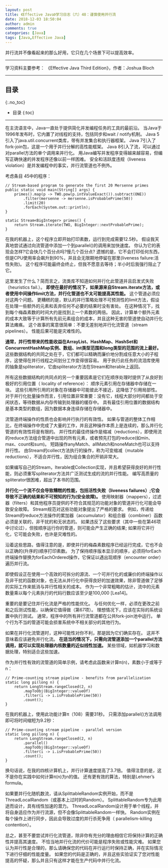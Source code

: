 ```yaml
---
layout: post
title: 《Effective Java》学习日志（六）48：谨慎使用并行流
date: 2018-12-03 18:50:04
author: admin
comments: true
categories: [Java]
tags: [Java,Effective Java]
---
```


并行流并不像看起来的那么好用，它只在几个场景下可以提高效率。

<!-- more -->

---

学习资料主要参考： 《Effective Java Third Edition》，作者：Joshua Bloch

---

## 目录
{:.no_toc}

* 目录
{:toc}

---

在主流语言中，Java一直处于提供简化并发编程任务的工具的最前沿。 
当Java于1996年发布时，它内置了对线程的支持，包括同步和wait / notify机制。 
Java 5引入了java.util.concurrent类库，带有并发集合和执行器框架。 
Java 7引入了fork-join包，这是一个用于并行分解的高性能框架。 
Java 8引入了流，可以通过对parallel方法的单个调用来并行化。 
用Java编写并发程序变得越来越容易，但编写正确快速的并发程序还像以前一样困难。 
安全和活跃度违规（liveness violation）是并发编程中的事实，并行流管道也不例外。

考虑条目 45中的程序：

    // Stream-based program to generate the first 20 Mersenne primes
    public static void main(String[] args) {
        primes().map(p -> TWO.pow(p.intValueExact()).subtract(ONE))
            .filter(mersenne -> mersenne.isProbablePrime(50))
            .limit(20)
            .forEach(System.out::println);
    }
    
    static Stream<BigInteger> primes() {
        return Stream.iterate(TWO, BigInteger::nextProbablePrime);
    }
    
在我的机器上，这个程序立即开始打印素数，运行到完成需要12.5秒。
假设我天真地尝试通过向流管道中添加一个到parallel()的调用来加快速度。
你认为它的表现会怎样?它会快几个百分点吗?慢几个百分点?
遗憾的是，它不会打印任何东西，但是CPU使用率会飙升到90%，并且会无限期地停留在那里(liveness failure:活性失败)。
这个程序可能最终会终止，但我不愿意去等待；半小时后我强行阻止了它。

这里发生了什么？简而言之，流类库不知道如何并行化此管道并且启发式失败（heuristics fail.）。
**即使在最好的情况下，如果源来自Stream.iterate方法，或者使用中间操作limit方法，并行化管道也不太可能提高其性能。**
这个管道必须应对这两个问题。
更糟糕的是，默认的并行策略处理不可预测性的limit方法，假设在处理一些额外的元素和丢弃任何不必要的结果时没有害处。
在这种情况下，找到每个梅森素数的时间大约是找到上一个素数的两倍。
因此，计算单个额外元素的成本大致等于计算所有先前元素组合的成本，并且这种无害的管道使自动并行化算法瘫痪。
这个故事的寓意很简单：不要无差别地并行化流管道（stream pipelines）。
性能后果可能是灾难性的。

**通常，并行性带来的性能收益在ArrayList、HashMap、HashSet和ConcurrentHashMap实例、数组、int类型范围和long类型的范围的流上最好。**
这些数据结构的共同之处在于，它们都可以精确而廉价地分割成任意大小的子程序，这使得在并行线程之间划分工作变得很容易。
用于执行此任务的流泪库使用的抽象是spliterator，它由spliterator方法在Stream和Iterable上返回。

所有这些数据结构的共同点的另一个重要因素是它们在顺序处理时提供了从良好到极好的引用位置（ locality of reference）：
顺序元素引用在存储器中存储在一块。 
这些引用所引用的对象在存储器中可能彼此不接近，这降低了引用局部性。 
对于并行化批量操作而言，引用位置非常重要：没有它，线程大部分时间都处于空闲状态，等待数据从内存传输到处理器的缓存中。 
具有最佳引用位置的数据结构是基本类型的数组，因为数据本身连续存储在存储器中。

流管道终端操作的性质也会影响并行执行的有效性。 
如果与管道的整体工作相比，在终端操作中完成了大量的工作，并且这种操作本质上是连续的，那么并行化管道的有效性将是有限的。 
并行性的最佳终操作是缩减（reductions），即使用流的reduce方法组合管道中出现的所有元素，或者预先打包的reduce(如min、max、count和sum)。
短路操作anyMatch、allMatch和noneMatch也可以支持并行性。
由Stream的collect方法执行的操作，称为可变缩减（mutable reductions），不适合并行性，因为组合集合的开销非常大。

如果编写自己的Stream，Iterable或Collection实现，并且希望获得良好的并行性能，则必须重写spliterator方法并广泛测试生成的流的并行性能。 
编写高质量的spliterator很困难，超出了本书的范围。

**并行化一个流不仅会导致糟糕的性能，包括活性失败（liveness failures）;它会导致不正确的结果和不可预知的行为(安全故障)。**
使用映射器（mappers），过滤器（filters）和其他程序员提供的不符合其规范的功能对象的管道并行化可能会导致安全故障。 
Stream规范对这些功能对象提出了严格的要求。 
例如，传递给Stream的reduce方法操作的累加器（accumulator）和组合器（combiner）函数必须是关联的，非干扰的和无状态的。 
如果违反了这些要求（其中一些在第46项中讨论过），但按顺序运行你的管道，则可能会产生正确的结果; 如果将它并行化，它可能会失败，也许是灾难性的。

沿着这些思路，值得注意的是，即使并行的梅森素数程序已经运行完成，它也不会以正确的(升序的)顺序打印素数。
为了保持顺序版本显示的顺序，必须将forEach终端操作替换为forEachOrdered操作，它保证以遇出现顺序（encounter order）遍历并行流。

即使假设正在使用一个高效的可拆分的源流、一个可并行化的或廉价的终端操作以及非干扰的函数对象，也无法从并行化中获得良好的加速效果，除非管道做了足够的实际工作来抵消与并行性相关的成本。
作为一个非常粗略的估计，流中的元素数量乘以每个元素执行的代码行数应该至少是100,000 [Lea14]。

重要的是要记住并行化流是严格的性能优化。 
与任何优化一样，必须在更改之前和之后测试性能，以确保它值得做（第67项）。 
理想情况下，应该在实际的系统设置中执行测试。 通常，程序中的所有并行流管道都在公共fork-join池中运行。 
单个行为不当的管道可能会损害系统中不相关部分的其他行为。

如果在并行化流管道时，这种可能性对你不利，那是因为它们确实存在。
这并不意味着应该避免并行化流。
**在适当的情况下，只需向流管道添加一个parallel方法调用，就可以实现处理器内核数量的近似线性加速。**
某些领域，如机器学习和数据处理，特别适合这些加速。

作为并行性有效的流管道的简单示例，请考虑此函数来计算π(n)，素数小于或等于n：

    // Prime-counting stream pipeline - benefits from parallelization
    static long pi(long n) {
        return LongStream.rangeClosed(2, n)
            .mapToObj(BigInteger::valueOf)
            .filter(i -> i.isProbablePrime(50))
            .count();
    }
    
在我的机器上，使用此功能计算π（108）需要31秒。 
只需添加parallel()方法调用即可将时间缩短为9.2秒：

    // Prime-counting stream pipeline - parallel version
    static long pi(long n) {
        return LongStream.rangeClosed(2, n)
            .parallel()
            .mapToObj(BigInteger::valueOf)
            .filter(i -> i.isProbablePrime(50))
            .count();
    }
    
换句话说，在我的四核计算机上，并行计算速度提高了3.7倍。
值得注意的是，这不是你在实践中如何计算π(n)为n的值。
还有更有效的算法，特别是Lehmer’s formula。

如果要并行化随机数流，请从SplittableRandom实例开始，而不是ThreadLocalRandom（或基本上过时的Random）。 
SplittableRandom专为此用途而设计，具有线性加速的潜力。
ThreadLocalRandom设计用于单个线程，并将自身适应作为并行流源，但不会像SplittableRandom一样快。
Random实例在每个操作上进行同步，因此会导致过度的并行杀死争用（ parallelism-killing contention）。

总之，甚至不要尝试并行化流管道，除非你有充分的理由相信它将保持计算的正确性并提高其速度。
不恰当地并行化流的代价可能是程序失败或性能灾难。
如果您认为并行性是合理的，那么请确保您的代码在并行运行时保持正确，并在实际情况下进行仔细的性能度量。
如果您的代码是正确的，并且这些实验证实了您对性能提高的怀疑，那么并且只有这样才能在生产代码中并行化流。